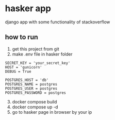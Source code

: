 # hasker app
django app with some functionality of stackoverflow

## how to run
1. get this project from git
2. make .env file in hasker folder
```
SECRET_KEY = 'your_secret_key'
HOST = 'gunicorn'
DEBUG = True

POSTGRES_HOST = 'db'
POSTGRES_NAME = postgres
POSTGRES_USER = postgres
POSTGRES_PASSWORD = postgres
```
3. docker compose build
4. docker compose up -d
5. go to hasker page in browser by your ip
